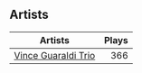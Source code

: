 ## Artists
Artists | Plays 
----- | -----: 
[Vince Guaraldi Trio](/artists/vince-guaraldi-trio-37943) | 366

